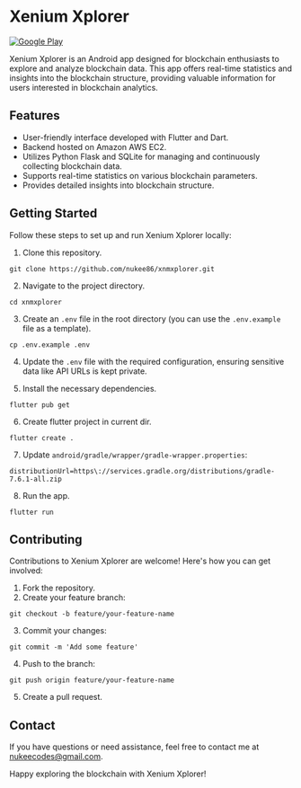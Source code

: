# Xenium Xplorer
[![Google Play](https://img.shields.io/badge/Get%20it%20on-Google%20Play-brightgreen)](https://play.google.com/store/apps/details?id=com.nukee.xnmxplorer)

Xenium Xplorer is an Android app designed for blockchain enthusiasts to explore and analyze blockchain data. This app offers real-time statistics and insights into the blockchain structure, providing valuable information for users interested in blockchain analytics.

## Features

- User-friendly interface developed with Flutter and Dart.
- Backend hosted on Amazon AWS EC2.
- Utilizes Python Flask and SQLite for managing and continuously collecting blockchain data.
- Supports real-time statistics on various blockchain parameters.
- Provides detailed insights into blockchain structure.

## Getting Started

Follow these steps to set up and run Xenium Xplorer locally:

1. Clone this repository.

`git clone https://github.com/nukee86/xnmxplorer.git`

2. Navigate to the project directory.

`cd xnmxplorer`

3. Create an `.env` file in the root directory (you can use the `.env.example` file as a template).

`cp .env.example .env`

4. Update the `.env` file with the required configuration, ensuring sensitive data like API URLs is kept private.

5. Install the necessary dependencies.

`flutter pub get`

6. Create flutter project in current dir.

`flutter create .`

7. Update `android/gradle/wrapper/gradle-wrapper.properties`:

`distributionUrl=https\://services.gradle.org/distributions/gradle-7.6.1-all.zip`

8. Run the app.

`flutter run`

## Contributing

Contributions to Xenium Xplorer are welcome! Here's how you can get involved:

1. Fork the repository.
2. Create your feature branch:

`git checkout -b feature/your-feature-name`

3. Commit your changes:

`git commit -m 'Add some feature'`

4. Push to the branch:

`git push origin feature/your-feature-name`

5. Create a pull request.

## Contact

If you have questions or need assistance, feel free to contact me at nukeecodes@gmail.com.

Happy exploring the blockchain with Xenium Xplorer!
